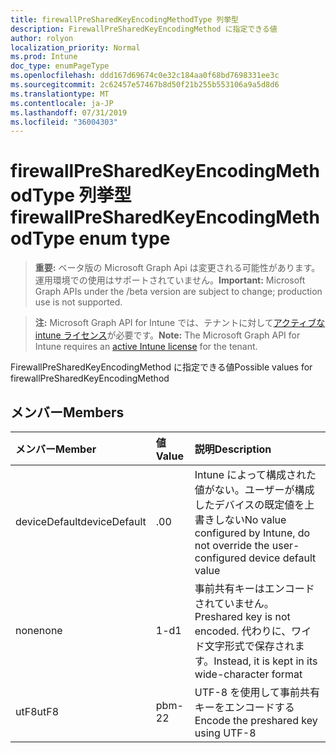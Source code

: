 ```yaml
---
title: firewallPreSharedKeyEncodingMethodType 列挙型
description: FirewallPreSharedKeyEncodingMethod に指定できる値
author: rolyon
localization_priority: Normal
ms.prod: Intune
doc_type: enumPageType
ms.openlocfilehash: ddd167d69674c0e32c184aa0f68bd7698331ee3c
ms.sourcegitcommit: 2c62457e57467b8d50f21b255b553106a9a5d8d6
ms.translationtype: MT
ms.contentlocale: ja-JP
ms.lasthandoff: 07/31/2019
ms.locfileid: "36004303"
---
```

# <a name="firewallpresharedkeyencodingmethodtype-enum-type"></a><span data-ttu-id="6a7a0-103">firewallPreSharedKeyEncodingMethodType 列挙型</span><span class="sxs-lookup"><span data-stu-id="6a7a0-103">firewallPreSharedKeyEncodingMethodType enum type</span></span>

> <span data-ttu-id="6a7a0-104">**重要:** ベータ版の Microsoft Graph Api は変更される可能性があります。運用環境での使用はサポートされていません。</span><span class="sxs-lookup"><span data-stu-id="6a7a0-104">**Important:** Microsoft Graph APIs under the /beta version are subject to change; production use is not supported.</span></span>

> <span data-ttu-id="6a7a0-105">**注:** Microsoft Graph API for Intune では、テナントに対して[アクティブな intune ライセンス](https://go.microsoft.com/fwlink/?linkid=839381)が必要です。</span><span class="sxs-lookup"><span data-stu-id="6a7a0-105">**Note:** The Microsoft Graph API for Intune requires an [active Intune license](https://go.microsoft.com/fwlink/?linkid=839381) for the tenant.</span></span>

<span data-ttu-id="6a7a0-106">FirewallPreSharedKeyEncodingMethod に指定できる値</span><span class="sxs-lookup"><span data-stu-id="6a7a0-106">Possible values for firewallPreSharedKeyEncodingMethod</span></span>

## <a name="members"></a><span data-ttu-id="6a7a0-107">メンバー</span><span class="sxs-lookup"><span data-stu-id="6a7a0-107">Members</span></span>
|<span data-ttu-id="6a7a0-108">メンバー</span><span class="sxs-lookup"><span data-stu-id="6a7a0-108">Member</span></span>|<span data-ttu-id="6a7a0-109">値</span><span class="sxs-lookup"><span data-stu-id="6a7a0-109">Value</span></span>|<span data-ttu-id="6a7a0-110">説明</span><span class="sxs-lookup"><span data-stu-id="6a7a0-110">Description</span></span>|
|:---|:---|:---|
|<span data-ttu-id="6a7a0-111">deviceDefault</span><span class="sxs-lookup"><span data-stu-id="6a7a0-111">deviceDefault</span></span>|<span data-ttu-id="6a7a0-112">.0</span><span class="sxs-lookup"><span data-stu-id="6a7a0-112">0</span></span>|<span data-ttu-id="6a7a0-113">Intune によって構成された値がない。ユーザーが構成したデバイスの既定値を上書きしない</span><span class="sxs-lookup"><span data-stu-id="6a7a0-113">No value configured by Intune, do not override the user-configured device default value</span></span>|
|<span data-ttu-id="6a7a0-114">none</span><span class="sxs-lookup"><span data-stu-id="6a7a0-114">none</span></span>|<span data-ttu-id="6a7a0-115">1-d</span><span class="sxs-lookup"><span data-stu-id="6a7a0-115">1</span></span>|<span data-ttu-id="6a7a0-116">事前共有キーはエンコードされていません。</span><span class="sxs-lookup"><span data-stu-id="6a7a0-116">Preshared key is not encoded.</span></span> <span data-ttu-id="6a7a0-117">代わりに、ワイド文字形式で保存されます。</span><span class="sxs-lookup"><span data-stu-id="6a7a0-117">Instead, it is kept in its wide-character format</span></span>|
|<span data-ttu-id="6a7a0-118">utF8</span><span class="sxs-lookup"><span data-stu-id="6a7a0-118">utF8</span></span>|<span data-ttu-id="6a7a0-119">pbm-2</span><span class="sxs-lookup"><span data-stu-id="6a7a0-119">2</span></span>|<span data-ttu-id="6a7a0-120">UTF-8 を使用して事前共有キーをエンコードする</span><span class="sxs-lookup"><span data-stu-id="6a7a0-120">Encode the preshared key using UTF-8</span></span>|





